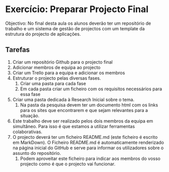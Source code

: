 # Exercício: Preparar Projecto Final

Objectivo: No final desta aula os alunos deverão ter um repositório de trabalho e um sistema de gestão de projectos com um template da estrutura do projecto de aplicações.

## Tarefas

1. Criar um repositório Github para o projecto final
2. Adicionar membros de equipa ao projecto
3. Criar um Trello para a equipa e adicionar os membros
4. Estruturar o projecto pelas diversas fases.
   1. Criar uma pasta para cada fase
   2. Em cada pasta criar um ficheiro com os requisitos necessários para essa fase
5. Criar uma pasta dedicada à Research Inicial sobre o tema.
   1. Na pasta da pesquisa devem ter um documento html com os links para os sites que encontrarem e que sejam relevantes para a situação.
6. Este trabalho deve ser realizado pelos dois membros da equipa em simultâneo. Para isso é que estamos a utilizar ferramentas colaborativas. 
7. O projecto deverá ter um ficheiro README.md (este ficheiro é escrito em MarkDown). O Ficheiro README.md é automaticamente renderizado na página inicial do GitHub e serve para informar os utilizadores sobre o assunto do repositório. 
   1. Podem aproveitar este ficheiro para indicar aos membros do vosso projecto como é que o projecto vai funcionar.

